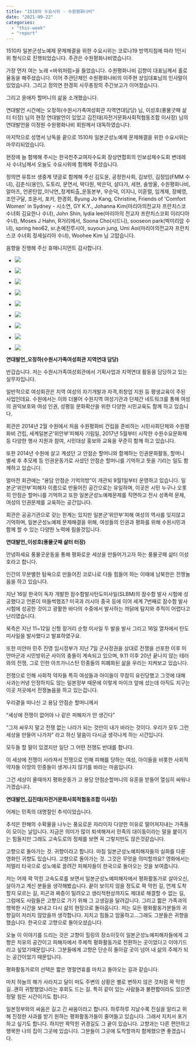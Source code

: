 ```yaml
---
title: "1510차 수요시위 - 수원평화나비"
date: "2021-09-22"
categories: 
  - "this-week"
  - "report"
---
```


1510차 일본군성노예제 문제해결을 위한 수요시위는 코로나19 방역지침에 따라 1인시위 형식으로 진행되었습니다. 주관은 수원평화나비였습니다.

가장 먼저 여는 노래 <바위처럼>을 들었습니다. 수원평화나비 김향미 대표님께서 홀로 율동을 해주셨습니다. 이어 주관단체인 수원평화나비의 이주현 상임대표님의 인사말이 있었습니다. 그리고 정의연 한경희 사무총장의 주간보고가 이어졌습니다.

그리고 윤애자 할머니의 삶을 소개했습니다.

연대발언 시간에는 오정하(수원시가족여성회관 지역연대담당) 님, 이성호(풍물굿패 삶터 터장) 님의 현장 연대발언이 있었고 김진태(자전거문화사회적협동조합 이사장) 님의 연대발언을 이정원 수원평화나비 회원께서 대독하였습니다.

마지막으로 성명서 낭독을 끝으로 1510차 일본군성노예제 문제해결을 위한 수요시위는 마무리되었습니다.

현장에 늘 함께해 주시는 한국천주교여자수도회 장상연합회의 인보성체수도회 변데레사 수녀님께서 오늘도 수요시위에 함께해 주셨습니다.

정의연 유튜브 생중계 댓글로 함께해 주신 김도윤, 공정한사회, 김보민, 김정임(FMM 수녀), 김춘식(용인), 도토리, 문연서, 박다원, 박은덕, 살다가, 세현, 솔방울, 수원평화나비, 알마즈, 언론탄압\_이낙연\_정계퇴출\_운동본부, 우순덕, 이지니, 이훈렬, 임계재, 장혜영, 조안구달, 조윤서, 포카, 한경희, Byung Jo Kang, Christine, Friends of 'Comfort Women' in Sydney - 시소연, GY K.Y., Johanna Kim(마리아의전교자 프란치스코 수녀회 김요한나 수녀), John Shin, lydia lee(마리아의 전교자 프란치스코회 이리디아 수녀), Moses J Hahn, R거리에서, Soona Cho(시드니), sooseon park(박미리암 수녀), spring heo62, sr.손예진루시아, suyoun jung, Umi Aoi(마리아의전교자 프란치스코 수녀회 정세실리아 수녀), Woohee Kim 님 고맙습니다.

음향을 진행해 주신 휴매니지먼트 감사합니다.

- ![](https://r2.womenandwar.net/2021/09/크기변환IMGP8756.jpg)
    
- ![](https://r2.womenandwar.net/2021/09/크기변환IMGP8788.jpg)
    
- ![](https://r2.womenandwar.net/2021/09/크기변환IMGP8803.jpg)
    
- ![](https://r2.womenandwar.net/2021/09/크기변환IMGP8826.jpg)
    
- ![](https://r2.womenandwar.net/2021/09/크기변환IMGP8859.jpg)
    
- ![](https://r2.womenandwar.net/2021/09/크기변환IMGP8865.jpg)
    
- ![](https://r2.womenandwar.net/2021/09/크기변환IMGP8906.jpg)
    
- ![](https://r2.womenandwar.net/2021/09/크기변환IMGP8937.jpg)
    
- ![](https://r2.womenandwar.net/2021/09/크기변환IMGP8950.jpg)
    

**​연대발언\_오정하(수원시가족여성회관 지역연대 담당)**

반갑습니다. 저는 수원시가족여성회관에서 기획사업과 지역연대 활동을 담당하고 있는 실무자입니다.

일반적으로 여성회관은 지역 여성의 자기개발과 자격,취창업 지원 등 평생교육이 주된 사업인데요. 수원에서는 이와 더불어 수원지역 여성기관과 단체간 네트워크를 통해 여성의 권익보호와 여성 인권, 성평등 문화확산을 위한 다양한 시민교육도 함께 하고 있습니다.

회관은 2014년 2월 수원에서 처음 수원평화비 건립을 준비하는 시민사회단체와 수원평화비 건립, 세계일본군‘위안부’피해자 기림일, 2017년 5월부터 시작한 수원수요문화제 등 다양한 행사 지원과 참여, 시민대상 홍보와 교육을 꾸준히 함께 하고 있습니다.

또한 2014년 수원에 살고 계셨던 고 안점순 할머니와 함께하는 인권문화활동, 할머니 별세 후 추모제 등 인권운동가로 사셨던 안점순 할머니를 기억하고 뜻을 기리는 일도 함께하고 있습니다.

얼마전 회관에는 “용담 안점순 기억의방”이 개관되 9월1일부터 운영하고 있습니다. 일본군‘위안부’피해자 이름으로 만들어진 공간으로는 유일하며, 이곳은 시민 누구나 오롯히 안점순 할머니를 기억하고 또한 일본군성노예제문제를 직면하고 전시 성폭력 문제, 여성의 인권문제를 교육하는 공간입니다.

회관은 공공기관으로 갖는 한계는 있지만 일본군‘위안부’피해 여성의 역사를 잊지않고 기억하며, 일본군성노예제 문제해결을 위해, 여성들의 인권과 평화를 위해 수원시민과 함께 할 수 있는 다양한 노력에 힘쓸것입니다.

**연대발언\_이성호(풍물굿패 삶터 터장)**

안녕하세요 풍물굿운동을 통해 평화로운 세상을 만들어가고자 하는 풍물굿패 삶터 이성호라고 합니다.

인간의 무분별한 탐욕으로 만들어진 코로나로 다들 힘들어 하는 이때에 남북한은 전쟁놀음을 하고 있습니다.

지난 16일 한국이 독자 개발한 잠수함발사탄도미사일(SLBM)의 잠수함 발사 시험에 성공했다고 언론이 떠들썩했죠? 미국과 러시아 중국 등에 이어 세계 7번째로 잠수함 발사시험에 성공한 것이고 광활한 바다의 수중에서 발사하는 까닭에 탐지와 추적이 어렵다고 난리였습니다.

북측은 지난 11~12일 신형 장거리 순항 미사일 두 발을 발사 그리고 16일 열차에서 탄도미사일을 발사했다고 발표하였구요.

또한 미얀마 민주 진영 임시정부가 지난 7일 군사정권을 상대로 전쟁을 선포한 이후 미얀마군과 시민방위군 사이의 충돌이 계속되고 있으며, 9.11 이후 20년 끝나지 않는 테러와의 전쟁, 그로 인한 아프가니스탄 민중들의 피폐화된 삶을 우리는 지켜보고 있습니다.

전쟁으로 인해 사회적 약자들 특히 여성들과 아이들이 무참히 유린당했고 그것에 대해 사과는커녕 인정하지도 않는 일본정부 때문에 이렇게 마이크 앞에 섰는데 아직도 지구는 이곳 저곳에서 전쟁놀음을 하고 있는겁니다.

우리곁을 떠나신 고 용담 안점순 할머니께서

“세상에 전쟁이 없어야 나 같은 피해자가 안 생긴다”

“그저 싸우지 말고 전쟁 없는 나라가 되는 것만이 내가 바라는 것이다. 우리가 모두 그런 세상을 만들어 나가자” 라고 하신 말씀이 다시금 생각나게 하는 시간입니다.

모두들 할 말이 있겠지만 일단 그 어떤 전쟁도 반대를 합니다.

이 세상에 전쟁이 사라져서 전쟁으로 인해 피해를 당하는 여성, 아이들을 비롯한 사회적 약자들 이땅의 민중들이 생겨나지 않기를 바라는 마음입니다.

그건 세상이 올때까지 평화운동가 고 용담 안점순할머니의 유훈을 받들어 열심히 싸워나가겠습니다.

**연대발언\_김진태(자전거문화사회적협동조합 이사장)**

어제는 민족의 대명절인 추석이었습니다.

추석은 한해의 수확물을 나누는 풍요로운 자리이자 다양한 이유로 떨어져지내는 가족들이 모이는 날입니다. 지금은 의미가 많이 퇴색해져서 민족의 대이동이라는 말을 붙이기는 힘들지만 그래도 고속도로의 정체를 보면 꼭 그렇지만도 않은것같습니다.

고향으로 돌아가는 것. 귀향이라고 합니다. 마침 일본군성노예피해자들의 실화를 다룬 영화인 귀향도 있습니다. 고향으로 돌아가는 것. 그것은 무엇을 의미할까요? 영화에서는 저멀리 타국으로 성노예로 끌려간 피해자들이 한국으로 돌아오는 것을 보여줍니다.

저는 어제 꽉 막힌 고속도로를 보면서 일본군성노예피해자에서 평화활동가로 살아오신, 살아가고 계신 분들을 생각해봤습니다. 끝이 보이지 않을 정도로 꽉 막힌 길, 언제 도착할지 모르는 길, 피곤과 짜증이 밀려오고 생리적현상까지도 제대로 해결할 수 없는 길, 그럼에도 사람들은 고향으로 가기 위해 그 고생길을 달려갑니다. 그리고 짧은 가족과의 행복한 시간을 보내고 다시 삶의 현장으로 돌아옵니다. 저는 모든 평화활동가분들의 귀향길이 저러지 않았을까 생각합니다. 지치고 힘들고 암울하고…그래도 그분들은 귀향을 했습니다. 한국으로 고향으로 돌아오셨습니다.

오늘 이 이야기를 드리는 것은 고향이 힐링의 장소이듯이 일본군성노예피해자들에게 고향은 치유의 공간이고 피해자에서 주체적 평화활동가로 전환하는 곳이었다고 이야기드리고 싶었기때문입니다. 그분들에게 고향은 단순히 돌아갈 곳이 넘어 내 삶의 주체가 되는 공간이었기 때문입니다.

평화활동가로의 선택은 짧은 명절연휴를 마치고 돌아오는 길과 같습니다.

마치 하늘의 해가 사라지고 달이 떠도 주변의 상황은 별로 변하지 않은 것처럼 꽉 막힌 길..괜히 귀향했었나라는 후회도 드는 길. 특히 같이 있는 사람들과 불편함이라도 있으면 정말 힘든 시간이기도 합니다.

일본정부와의 싸움은 길고 긴 싸움이라고 합니다. 하루하루 지날수록 진실을 알리고 위해 진정한 사과를 받기 원하는 평화활동가들이 줄어들고 있습니다. 그래서 지치서 포기하고 싶기도 합니다. 하지만 꽉막힌 귀경길도 그 끝이 있습니다. 고향과는 다른 편안하고 행복한 나의 집이 그곳에 있습니다. 그분들이 그곳에 도착할까지 함께했으면 좋겠습니다.

​

